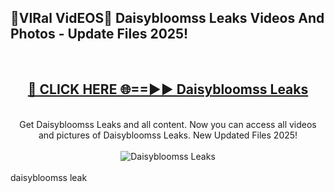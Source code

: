 <h2>🔴VIRal VidEOS🔴 Daisybloomss Leaks Videos And Photos - Update Files 2025!</h2>
<br>
<div align="center">
<h2><a href="https://virallinks.top/odZfE0" rel="nofollow">🔴 CLICK HERE 🌐==►► Daisybloomss Leaks</a></h2>
<br>
Get Daisybloomss Leaks and all content. Now you can access all videos and pictures of Daisybloomss Leaks. New Updated Files 2025!
<br>
<br>
<a href="https://virallinks.top/odZfE0" rel="nofollow" data-target="animated-image.originalLink"><img src="https://i.imgur.com/dJHk4Zq.gif)" alt="Daisybloomss Leaks" style="max-width: 100%; display: inline-block;" data-target="animated-image.originalImage"></a>
</div>
<br>
daisybloomss leak